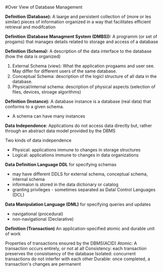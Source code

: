 #Over View of Database Management

**Definition (Database):**  A laarge and persistent collection of (more or les similar) pieces of information organized in a way that facilitates efficient retrieval and modifcation

**Definition (Database Managment System (DMBS)):** A programm (or set of progams) that manages details related to storage and access of a database

**Definition (Schema):** A description of the data interface to the database (how the data is organized)

1. External Schema (view): What the application progaams and user see. May differ for different users of the same database.
2. Conceptual Schema: description of the logicl structure of all data in the database.
3. Physical/internal schema: description of physical aspects (selection of files, devices, stroage algorithms)

**Definition (Instance):** A database instance is a database (real data) that conforms to a given schema. 
- A schema can have many instances

**Data Independence**: Applications do not access data directly but, rather through an abstract data model provided by the DBMS

Two kinds of data independence

* Physical: applications immune to changes in storage structures
* Logical: applications immune to changes in data organizations

**Data Definition Language DDL**
for specifying schemas
* may have different DDLS for external schema, conceptual schema, internal schema
* informaion is stored in the data dictionary or catalog
* granting privileges - sometimes separated as Datal Control Languages (DCL)

**Data Manipulation Language (DML)**
for specifying queries and updates
* navigational (procedural)
* non-navigational (Declarative)

**Definition (Transaction)**
An application-specified atomic and durable unit of work

Properties of transactions ensured by the DBMS(ACID)
Atomic: A transaction occurs entirely, or not at all
Consistency: each transaction preserves the consistsency of the database
Isolated: concurrent transactions do not interfer with each other
Durable: once completed, a transaction's changes are permanent
